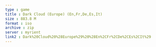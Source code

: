 ```yaml
---
type : game
title : Dark Cloud (Europe) (En,Fr,De,Es,It)
size : 883.8 M
format : iso
archive : zip
server : myrient
link2 : Dark%20Cloud%20%28Europe%29%20%28En%2CFr%2CDe%2CEs%2CIt%29
---
```

